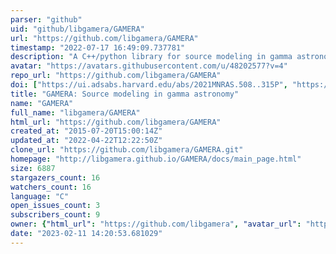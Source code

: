 ```yaml
---
parser: "github"
uid: "github/libgamera/GAMERA"
url: "https://github.com/libgamera/GAMERA"
timestamp: "2022-07-17 16:49:09.737781"
description: "A C++/python library for source modeling in gamma astronomy"
avatar: "https://avatars.githubusercontent.com/u/48202577?v=4"
repo_url: "https://github.com/libgamera/GAMERA"
doi: ["https://ui.adsabs.harvard.edu/abs/2021MNRAS.508..315P", "https://ui.adsabs.harvard.edu/abs/2022ascl.soft03007H/abstract"]
title: "GAMERA: Source modeling in gamma astronomy"
name: "GAMERA"
full_name: "libgamera/GAMERA"
html_url: "https://github.com/libgamera/GAMERA"
created_at: "2015-07-20T15:00:14Z"
updated_at: "2022-04-22T12:22:50Z"
clone_url: "https://github.com/libgamera/GAMERA.git"
homepage: "http://libgamera.github.io/GAMERA/docs/main_page.html"
size: 6887
stargazers_count: 16
watchers_count: 16
language: "C"
open_issues_count: 3
subscribers_count: 9
owner: {"html_url": "https://github.com/libgamera", "avatar_url": "https://avatars.githubusercontent.com/u/48202577?v=4", "login": "libgamera", "type": "Organization"}
date: "2023-02-11 14:20:53.681029"
---
```

